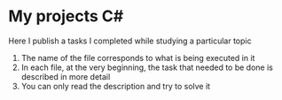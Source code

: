 # My projects C#
Here I publish a tasks I completed while studying a particular topic
1. The name of the file corresponds to what is being executed in it
2. In each file, at the very beginning, the task that needed to be done is described in more detail
3. You can only read the description and try to solve it
